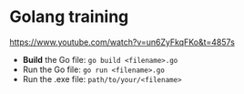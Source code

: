 # Golang training
https://www.youtube.com/watch?v=un6ZyFkqFKo&t=4857s

- **Build** the Go file: `go build <filename>.go`
- Run the Go file: `go run <filename>.go`
- Run the .exe file: `path/to/your/<filename>`